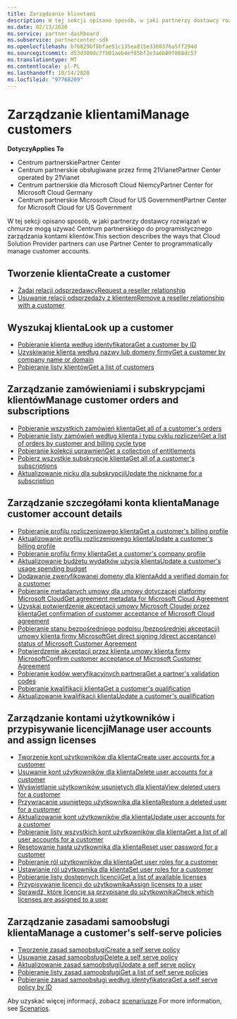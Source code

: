 ```yaml
---
title: Zarządzanie klientami
description: W tej sekcji opisano sposób, w jaki partnerzy dostawcy rozwiązań w chmurze mogą korzystać z Centrum partnerskiego, aby programowo zarządzać kontami klientów.
ms.date: 02/13/2020
ms.service: partner-dashboard
ms.subservice: partnercenter-sdk
ms.openlocfilehash: b76829bf8bfae51c135ea815e3360376a5ff294d
ms.sourcegitcommit: d53d300dc7fb01aeb4ef85bf2e3a6b80f868dc57
ms.translationtype: MT
ms.contentlocale: pl-PL
ms.lasthandoff: 10/14/2020
ms.locfileid: "97768209"
---
```

# <a name="manage-customers"></a><span data-ttu-id="68b40-103">Zarządzanie klientami</span><span class="sxs-lookup"><span data-stu-id="68b40-103">Manage customers</span></span>

<span data-ttu-id="68b40-104">**Dotyczy**</span><span class="sxs-lookup"><span data-stu-id="68b40-104">**Applies To**</span></span>

- <span data-ttu-id="68b40-105">Centrum partnerskie</span><span class="sxs-lookup"><span data-stu-id="68b40-105">Partner Center</span></span>
- <span data-ttu-id="68b40-106">Centrum partnerskie obsługiwane przez firmę 21Vianet</span><span class="sxs-lookup"><span data-stu-id="68b40-106">Partner Center operated by 21Vianet</span></span>
- <span data-ttu-id="68b40-107">Centrum partnerskie dla Microsoft Cloud Niemcy</span><span class="sxs-lookup"><span data-stu-id="68b40-107">Partner Center for Microsoft Cloud Germany</span></span>
- <span data-ttu-id="68b40-108">Centrum partnerskie Microsoft Cloud for US Government</span><span class="sxs-lookup"><span data-stu-id="68b40-108">Partner Center for Microsoft Cloud for US Government</span></span>

<span data-ttu-id="68b40-109">W tej sekcji opisano sposób, w jaki partnerzy dostawcy rozwiązań w chmurze mogą używać Centrum partnerskiego do programistycznego zarządzania kontami klientów.</span><span class="sxs-lookup"><span data-stu-id="68b40-109">This section describes the ways that Cloud Solution Provider partners can use Partner Center to programmatically manage customer accounts.</span></span>

## <a name="create-a-customer"></a><span data-ttu-id="68b40-110">Tworzenie klienta</span><span class="sxs-lookup"><span data-stu-id="68b40-110">Create a customer</span></span>

- [<span data-ttu-id="68b40-111">Żądaj relacji odsprzedawcy</span><span class="sxs-lookup"><span data-stu-id="68b40-111">Request a reseller relationship</span></span>](request-reseller-relationship.md)
- [<span data-ttu-id="68b40-112">Usuwanie relacji odsprzedaży z klientem</span><span class="sxs-lookup"><span data-stu-id="68b40-112">Remove a reseller relationship with a customer</span></span>](remove-a-reseller-relationship-with-a-customer.md)

## <a name="look-up-a-customer"></a><span data-ttu-id="68b40-113">Wyszukaj klienta</span><span class="sxs-lookup"><span data-stu-id="68b40-113">Look up a customer</span></span>

- [<span data-ttu-id="68b40-114">Pobieranie klienta według identyfikatora</span><span class="sxs-lookup"><span data-stu-id="68b40-114">Get a customer by ID</span></span>](get-a-customer-by-id.md)
- [<span data-ttu-id="68b40-115">Uzyskiwanie klienta według nazwy lub domeny firmy</span><span class="sxs-lookup"><span data-stu-id="68b40-115">Get a customer by company name or domain</span></span>](get-a-customer-by-name.md)
- [<span data-ttu-id="68b40-116">Pobieranie listy klientów</span><span class="sxs-lookup"><span data-stu-id="68b40-116">Get a list of customers</span></span>](get-a-list-of-customers.md)

## <a name="manage-customer-orders-and-subscriptions"></a><span data-ttu-id="68b40-117">Zarządzanie zamówieniami i subskrypcjami klientów</span><span class="sxs-lookup"><span data-stu-id="68b40-117">Manage customer orders and subscriptions</span></span>

- [<span data-ttu-id="68b40-118">Pobieranie wszystkich zamówień klienta</span><span class="sxs-lookup"><span data-stu-id="68b40-118">Get all of a customer's orders</span></span>](get-all-of-a-customer-s-orders.md)
- [<span data-ttu-id="68b40-119">Pobieranie listy zamówień według klienta i typu cyklu rozliczeń</span><span class="sxs-lookup"><span data-stu-id="68b40-119">Get a list of orders by customer and billing cycle type</span></span>](get-a-list-of-orders-by-customer-and-billing-cycle-type.md)
- [<span data-ttu-id="68b40-120">Pobieranie kolekcji uprawnień</span><span class="sxs-lookup"><span data-stu-id="68b40-120">Get a collection of entitlements</span></span>](get-a-collection-of-entitlements.md)
- [<span data-ttu-id="68b40-121">Pobierz wszystkie subskrypcje klienta</span><span class="sxs-lookup"><span data-stu-id="68b40-121">Get all of a customer's subscriptions</span></span>](get-all-of-a-customer-s-subscriptions.md)
- [<span data-ttu-id="68b40-122">Aktualizowanie nicku dla subskrypcji</span><span class="sxs-lookup"><span data-stu-id="68b40-122">Update the nickname for a subscription</span></span>](update-the-nickname-for-a-subscription.md)

## <a name="manage-customer-account-details"></a><span data-ttu-id="68b40-123">Zarządzanie szczegółami konta klienta</span><span class="sxs-lookup"><span data-stu-id="68b40-123">Manage customer account details</span></span>

- [<span data-ttu-id="68b40-124">Pobieranie profilu rozliczeniowego klienta</span><span class="sxs-lookup"><span data-stu-id="68b40-124">Get a customer's billing profile</span></span>](get-all-of-a-customer-s-billing-profiles.md)
- [<span data-ttu-id="68b40-125">Aktualizowanie profilu rozliczeniowego klienta</span><span class="sxs-lookup"><span data-stu-id="68b40-125">Update a customer's billing profile</span></span>](update-a-customer-s-billing-profile.md)
- [<span data-ttu-id="68b40-126">Pobieranie profilu firmy klienta</span><span class="sxs-lookup"><span data-stu-id="68b40-126">Get a customer's company profile</span></span>](get-a-customer-s-company-profile.md)
- [<span data-ttu-id="68b40-127">Aktualizowanie budżetu wydatków użycia klienta</span><span class="sxs-lookup"><span data-stu-id="68b40-127">Update a customer's usage spending budget</span></span>](update-a-customer-s-usage-spending-budget.md)
- [<span data-ttu-id="68b40-128">Dodawanie zweryfikowanej domeny dla klienta</span><span class="sxs-lookup"><span data-stu-id="68b40-128">Add a verified domain for a customer</span></span>](add-a-verified-domain-for-a-customer.md)
- [<span data-ttu-id="68b40-129">Pobieranie metadanych umowy dla umowy dotyczącej platformy Microsoft Cloud</span><span class="sxs-lookup"><span data-stu-id="68b40-129">Get agreement metadata for Microsoft Cloud Agreement</span></span>](get-agreement-metadata.md)
- [<span data-ttu-id="68b40-130">Uzyskaj potwierdzenie akceptacji umowy Microsoft Cloudej przez klienta</span><span class="sxs-lookup"><span data-stu-id="68b40-130">Get confirmation of customer acceptance of Microsoft Cloud agreement</span></span>](get-confirmation-of-customer-consent.md)
- [<span data-ttu-id="68b40-131">Pobieranie stanu bezpośredniego podpisu (bezpośredniej akceptacji) umowy klienta firmy Microsoft</span><span class="sxs-lookup"><span data-stu-id="68b40-131">Get direct signing (direct acceptance) status of Microsoft Customer Agreement</span></span>](get-direct-sign-status-of-customer-agreement.md)
- [<span data-ttu-id="68b40-132">Potwierdzenie akceptacji przez klienta umowy klienta firmy Microsoft</span><span class="sxs-lookup"><span data-stu-id="68b40-132">Confirm customer acceptance of Microsoft Customer Agreement</span></span>](confirm-customer-consent-customer-agreement.md)
- [<span data-ttu-id="68b40-133">Pobieranie kodów weryfikacyjnych partnera</span><span class="sxs-lookup"><span data-stu-id="68b40-133">Get a partner's validation codes</span></span>](get-a-partner-s-validation-codes.md)
- [<span data-ttu-id="68b40-134">Pobieranie kwalifikacji klienta</span><span class="sxs-lookup"><span data-stu-id="68b40-134">Get a customer's qualification</span></span>](get-a-customer-s-qualification.md)
- [<span data-ttu-id="68b40-135">Aktualizowanie kwalifikacji klienta</span><span class="sxs-lookup"><span data-stu-id="68b40-135">Update a customer's qualification</span></span>](update-a-customer-s-qualification.md)

## <a name="manage-user-accounts-and-assign-licenses"></a><span data-ttu-id="68b40-136">Zarządzanie kontami użytkowników i przypisywanie licencji</span><span class="sxs-lookup"><span data-stu-id="68b40-136">Manage user accounts and assign licenses</span></span>

- [<span data-ttu-id="68b40-137">Tworzenie kont użytkowników dla klienta</span><span class="sxs-lookup"><span data-stu-id="68b40-137">Create user accounts for a customer</span></span>](create-user-accounts-for-a-customer.md)
- [<span data-ttu-id="68b40-138">Usuwanie kont użytkowników dla klienta</span><span class="sxs-lookup"><span data-stu-id="68b40-138">Delete user accounts for a customer</span></span>](delete-user-accounts-for-a-customer.md)
- [<span data-ttu-id="68b40-139">Wyświetlanie użytkowników usuniętych dla klienta</span><span class="sxs-lookup"><span data-stu-id="68b40-139">View deleted users for a customer</span></span>](view-a-deleted-user.md)
- [<span data-ttu-id="68b40-140">Przywracanie usuniętego użytkownika dla klienta</span><span class="sxs-lookup"><span data-stu-id="68b40-140">Restore a deleted user for a customer</span></span>](restore-a-user-for-a-customer.md)
- [<span data-ttu-id="68b40-141">Aktualizowanie kont użytkowników dla klienta</span><span class="sxs-lookup"><span data-stu-id="68b40-141">Update user accounts for a customer</span></span>](update-user-accounts-for-a-customer.md)
- [<span data-ttu-id="68b40-142">Pobieranie listy wszystkich kont użytkowników dla klienta</span><span class="sxs-lookup"><span data-stu-id="68b40-142">Get a list of all user accounts for a customer</span></span>](get-a-list-of-all-user-accounts-for-a-customer.md)
- [<span data-ttu-id="68b40-143">Resetowanie hasła użytkownika dla klienta</span><span class="sxs-lookup"><span data-stu-id="68b40-143">Reset user password for a customer</span></span>](reset-user-password-for-a-customer.md)
- [<span data-ttu-id="68b40-144">Pobieranie ról użytkowników dla klienta</span><span class="sxs-lookup"><span data-stu-id="68b40-144">Get user roles for a customer</span></span>](get-user-roles-for-a-customer.md)
- [<span data-ttu-id="68b40-145">Ustawianie ról użytkownika dla klienta</span><span class="sxs-lookup"><span data-stu-id="68b40-145">Set user roles for a customer</span></span>](set-user-roles-for-a-customer.md)
- [<span data-ttu-id="68b40-146">Pobieranie listy dostępnych licencji</span><span class="sxs-lookup"><span data-stu-id="68b40-146">Get a list of available licenses</span></span>](get-a-list-of-available-licenses.md)
- [<span data-ttu-id="68b40-147">Przypisywanie licencji do użytkownika</span><span class="sxs-lookup"><span data-stu-id="68b40-147">Assign licenses to a user</span></span>](assign-licenses-to-a-user.md)
- [<span data-ttu-id="68b40-148">Sprawdź, które licencje są przypisane do użytkownika</span><span class="sxs-lookup"><span data-stu-id="68b40-148">Check which licenses are assigned to a user</span></span>](check-which-licenses-are-assigned-to-a-user.md)

## <a name="manage-a-customers-self-serve-policies"></a><span data-ttu-id="68b40-149">Zarządzanie zasadami samoobsługi klienta</span><span class="sxs-lookup"><span data-stu-id="68b40-149">Manage a customer's self-serve policies</span></span>

- [<span data-ttu-id="68b40-150">Tworzenie zasad samoobsługi</span><span class="sxs-lookup"><span data-stu-id="68b40-150">Create a self serve policy</span></span>](create-a-self-serve-policy.md)
- [<span data-ttu-id="68b40-151">Usuwanie zasad samoobsługi</span><span class="sxs-lookup"><span data-stu-id="68b40-151">Delete a self serve policy</span></span>](delete-a-self-serve-policy.md)
- [<span data-ttu-id="68b40-152">Aktualizowanie zasad samoobsługi</span><span class="sxs-lookup"><span data-stu-id="68b40-152">Update a self serve policy</span></span>](update-a-self-serve-policy.md)
- [<span data-ttu-id="68b40-153">Pobieranie listy zasad samoobsługi</span><span class="sxs-lookup"><span data-stu-id="68b40-153">Get a list of self serve policies</span></span>](get-a-list-of-self-serve-policies.md)
- [<span data-ttu-id="68b40-154">Pobieranie zasad samoobsługi według identyfikatora</span><span class="sxs-lookup"><span data-stu-id="68b40-154">Get a self serve policy by ID</span></span>](get-a-self-serve-policy-by-id.md)

<span data-ttu-id="68b40-155">Aby uzyskać więcej informacji, zobacz [scenariusze](scenarios.md).</span><span class="sxs-lookup"><span data-stu-id="68b40-155">For more information, see [Scenarios](scenarios.md).</span></span>
